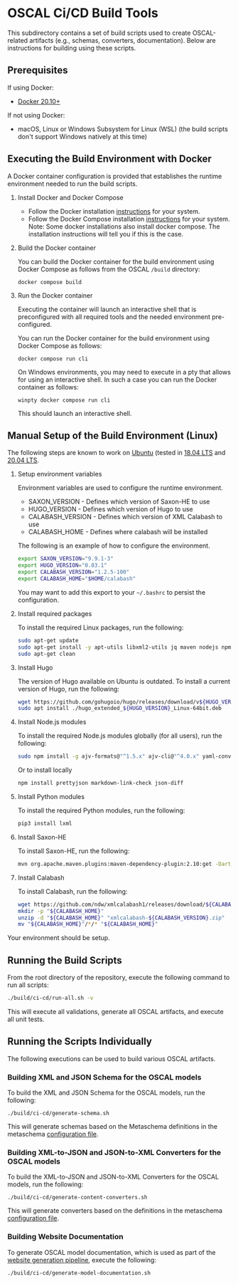 # OSCAL Ci/CD Build Tools

This subdirectory contains a set of build scripts used to create OSCAL-related artifacts (e.g., schemas, converters, documentation). Below are instructions for building using these scripts.

## Prerequisites

If using Docker:

- [Docker 20.10+](https://docs.docker.com/install/)

If not using Docker:

- macOS, Linux or Windows Subsystem for Linux (WSL) (the build scripts don't support Windows natively at this time)

## Executing the Build Environment with Docker

A Docker container configuration is provided that establishes the runtime environment needed to run the build scripts.

1. Install Docker and Docker Compose

    - Follow the Docker installation [instructions](https://docs.docker.com/install/) for your system.
    - Follow the Docker Compose installation [instructions](https://docs.docker.com/compose/install/) for your system. Note: Some docker installations also install docker compose. The installation instructions will tell you if this is the case.

2. Build the Docker container

    You can build the Docker container for the build environment using Docker Compose as follows from the OSCAL `/build` directory:

    ```
    docker compose build
    ```

3. Run the Docker container

    Executing the container will launch an interactive shell that is preconfigured with all required tools and the needed environment pre-configured.

    You can run the Docker container for the build environment using Docker Compose as follows:

    ```
    docker compose run cli
    ```

    On Windows environments, you may need to execute in a pty that allows for using an interactive shell. In such a case you can run the Docker container as follows:


    ```
    winpty docker compose run cli
    ```

    This should launch an interactive shell.

## Manual Setup of the Build Environment (Linux)

The following steps are known to work on [Ubuntu](https://ubuntu.com/) (tested in [18.04 LTS](http://old-releases.ubuntu.com/releases/bionic/) and [20.04 LTS](http://old-releases.ubuntu.com/releases/focal/).

1. Setup environment variables

    Environment variables are used to configure the runtime environment.

    - SAXON_VERSION - Defines which version of Saxon-HE to use
    - HUGO_VERSION - Defines which version of Hugo to use
    - CALABASH_VERSION - Defines which version of XML Calabash to use
    - CALABASH_HOME - Defines where calabash will be installed

    The following is an example of how to configure the environment.

    ```bash
    export SAXON_VERSION="9.9.1-3"
    export HUGO_VERSION="0.83.1"
    export CALABASH_VERSION="1.2.5-100"
    export CALABASH_HOME="$HOME/calabash"
    ```

    You may want to add this export to your `~/.bashrc` to persist the configuration.

1. Install required packages

    To install the required Linux packages, run the following:

    ```bash
    sudo apt-get update
    sudo apt-get install -y apt-utils libxml2-utils jq maven nodejs npm build-essential python3-pip git
    sudo apt-get clean
    ```

1. Install Hugo

    The version of Hugo available on Ubuntu is outdated. To install a current version of Hugo, run the following:

    ```bash
    wget https://github.com/gohugoio/hugo/releases/download/v${HUGO_VERSION}/hugo_extended_${HUGO_VERSION}_Linux-64bit.deb
    sudo apt install ./hugo_extended_${HUGO_VERSION}_Linux-64bit.deb
    ```

1. Install Node.js modules

    To install the required Node.js modules globally (for all users), run the following:

    ```bash
    sudo npm install -g ajv-formats@"^1.5.x" ajv-cli@"^4.0.x" yaml-convert@"^1.0.x" markdown-link-check json-diff
    ```

    Or to install locally

    ```bash
    npm install prettyjson markdown-link-check json-diff
    ```

1. Install Python modules

    To install the required Python modules, run the following:

    ```bash
    pip3 install lxml
    ```

1. Install Saxon-HE

    To install Saxon-HE, run the following:

    ```bash
    mvn org.apache.maven.plugins:maven-dependency-plugin:2.10:get -DartifactId=Saxon-HE -DgroupId=net.sf.saxon -Dversion=${SAXON_VERSION}
    ```

1. Install Calabash

    To install Calabash, run the following:

    ```bash
    wget https://github.com/ndw/xmlcalabash1/releases/download/${CALABASH_VERSION}/xmlcalabash-${CALABASH_VERSION}.zip
    mkdir -p "${CALABASH_HOME}"
    unzip -d "${CALABASH_HOME}" "xmlcalabash-${CALABASH_VERSION}.zip"
    mv "${CALABASH_HOME}"/*/* "${CALABASH_HOME}"
    ```

Your environment should be setup.

## Running the Build Scripts

From the root directory of the repository, execute the following command to run all scripts:

```bash
./build/ci-cd/run-all.sh -v
```

This will execute all validations, generate all OSCAL artifacts, and execute all unit tests.

## Running the Scripts Individually

The following executions can be used to build various OSCAL artifacts.

### Building XML and JSON Schema for the OSCAL models

To build the XML and JSON Schema for the OSCAL models, run the following:

```
./build/ci-cd/generate-schema.sh
```

This will generate schemas based on the Metaschema definitions in the metaschema [configuration file][metaschema-config].

### Building XML-to-JSON and JSON-to-XML Converters for the OSCAL models

To build the XML-to-JSON and JSON-to-XML Converters for the OSCAL models, run the following:

```
./build/ci-cd/generate-content-converters.sh
```

This will generate converters based on the definitions in the metaschema [configuration file][metaschema-config].

### Building Website Documentation

To generate OSCAL model documentation, which is used as part of the [website generation pipeline](../docs), execute the following:

```
./build/ci-cd/generate-model-documentation.sh
```

[metaschema-config]: ci-cd/config/metaschema
